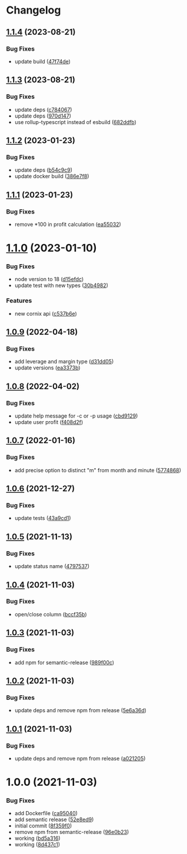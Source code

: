 # Changelog

## [1.1.4](https://github.com/d0whc3r/cornix-audit-trades/compare/v1.1.3...v1.1.4) (2023-08-21)


### Bug Fixes

* update build ([47f74de](https://github.com/d0whc3r/cornix-audit-trades/commit/47f74ded5fb75de4a8299f0edbc215d8450b7403))

## [1.1.3](https://github.com/d0whc3r/cornix-audit-trades/compare/v1.1.2...v1.1.3) (2023-08-21)


### Bug Fixes

* update deps ([c784067](https://github.com/d0whc3r/cornix-audit-trades/commit/c784067663b619e7d92ae6a1a8c14ed6baaf7fe3))
* update deps ([970d147](https://github.com/d0whc3r/cornix-audit-trades/commit/970d147f9ecae3c9e522d50e75017eb5a4da99d0))
* use rollup-typescript instead of esbuild ([682ddfb](https://github.com/d0whc3r/cornix-audit-trades/commit/682ddfbd7bd9942703d989dfb49bf09be65a34f4))

## [1.1.2](https://github.com/d0whc3r/cornix-audit-trades/compare/v1.1.1...v1.1.2) (2023-01-23)


### Bug Fixes

* update deps ([b54c9c9](https://github.com/d0whc3r/cornix-audit-trades/commit/b54c9c9b62fd8395d093d3969ee642ef161c983f))
* update docker build ([386e7f8](https://github.com/d0whc3r/cornix-audit-trades/commit/386e7f863a1718a7216ad76e4e3cdc411b8448e1))

## [1.1.1](https://github.com/d0whc3r/cornix-audit-trades/compare/v1.1.0...v1.1.1) (2023-01-23)


### Bug Fixes

* remove *100 in profit calculation ([ea55032](https://github.com/d0whc3r/cornix-audit-trades/commit/ea550321cfccab319e172abeacea508aa1d993f1))

# [1.1.0](https://github.com/d0whc3r/cornix-audit-trades/compare/v1.0.9...v1.1.0) (2023-01-10)


### Bug Fixes

* node version to 18 ([d15efdc](https://github.com/d0whc3r/cornix-audit-trades/commit/d15efdc16059220cd923596c23007125d31628ce))
* update test with new types ([30b4982](https://github.com/d0whc3r/cornix-audit-trades/commit/30b498233e48a23afa8983adebcaa29ac1c4b50b))


### Features

* new cornix api ([c537b6e](https://github.com/d0whc3r/cornix-audit-trades/commit/c537b6e462fa24e58b72375afc3b054f9778063c))

## [1.0.9](https://github.com/d0whc3r/cornix-audit-trades/compare/v1.0.8...v1.0.9) (2022-04-18)


### Bug Fixes

* add leverage and margin type ([d31dd05](https://github.com/d0whc3r/cornix-audit-trades/commit/d31dd05fa1227c85022b2042f78b2cbf925dceb4))
* update versions ([ea3373b](https://github.com/d0whc3r/cornix-audit-trades/commit/ea3373b0279ac2ea2a57153f10e6f2ae9ac84088))

## [1.0.8](https://github.com/d0whc3r/cornix-audit-trades/compare/v1.0.7...v1.0.8) (2022-04-02)


### Bug Fixes

* update help message for -c or -p usage ([cbd9129](https://github.com/d0whc3r/cornix-audit-trades/commit/cbd912984e5ac2bc455bb7c8512b37d36277dbae))
* update user profit ([f408d2f](https://github.com/d0whc3r/cornix-audit-trades/commit/f408d2ffe7870fb1a89121b13702d95078b27b2c))

## [1.0.7](https://github.com/d0whc3r/cornix-audit-trades/compare/v1.0.6...v1.0.7) (2022-01-16)


### Bug Fixes

* add precise option to distinct "m" from month and minute ([5774868](https://github.com/d0whc3r/cornix-audit-trades/commit/57748683c7120aef6d5434f0ba93e171c8872702))

## [1.0.6](https://github.com/d0whc3r/cornix-audit-trades/compare/v1.0.5...v1.0.6) (2021-12-27)


### Bug Fixes

* update tests ([43a9cd1](https://github.com/d0whc3r/cornix-audit-trades/commit/43a9cd1382628509ebc880c8f62deacb3851443e))

## [1.0.5](https://github.com/d0whc3r/cornix-audit-trades/compare/v1.0.4...v1.0.5) (2021-11-13)


### Bug Fixes

* update status name ([4797537](https://github.com/d0whc3r/cornix-audit-trades/commit/4797537be1825824bbd4358fc5a4c719d4eb7265))

## [1.0.4](https://github.com/d0whc3r/cornix-audit-trades/compare/v1.0.3...v1.0.4) (2021-11-03)


### Bug Fixes

* open/close column ([bccf35b](https://github.com/d0whc3r/cornix-audit-trades/commit/bccf35bfdf698dff4cced8b8e8ae11ccb649ada9))

## [1.0.3](https://github.com/d0whc3r/cornix-audit-trades/compare/v1.0.2...v1.0.3) (2021-11-03)


### Bug Fixes

* add npm for semantic-release ([989f00c](https://github.com/d0whc3r/cornix-audit-trades/commit/989f00cbe817cb1a23b27184f5205130908ec1af))

## [1.0.2](https://github.com/d0whc3r/cornix-audit-trades/compare/v1.0.1...v1.0.2) (2021-11-03)


### Bug Fixes

* update deps and remove npm from release ([5e6a36d](https://github.com/d0whc3r/cornix-audit-trades/commit/5e6a36d49137f23ed6bbfa4c2ef2710493477fdf))

## [1.0.1](https://github.com/d0whc3r/audit-trades/compare/v1.0.0...v1.0.1) (2021-11-03)


### Bug Fixes

* update deps and remove npm from release ([a021205](https://github.com/d0whc3r/audit-trades/commit/a021205ce0369875ea1279a46c126e4957e9c3f5))

# 1.0.0 (2021-11-03)


### Bug Fixes

* add Dockerfile ([ca95040](https://github.com/d0whc3r/audit-trades/commit/ca950408eca5392000fd0082eb10f1266f94f0eb))
* add semantic release ([52e8ed9](https://github.com/d0whc3r/audit-trades/commit/52e8ed92de0c25aa4652ebe7169b7cef19d6f001))
* initial commit ([8f359f0](https://github.com/d0whc3r/audit-trades/commit/8f359f0092095356c5663f48fbfb1f9c32c143ec))
* remove npm from semantic-release ([96e0b23](https://github.com/d0whc3r/audit-trades/commit/96e0b230747859edbf59eb4f63afee535443eb07))
* working ([bd5a316](https://github.com/d0whc3r/audit-trades/commit/bd5a3164b27f7a031978d2dd152b01ee845f096e))
* working ([8d437c1](https://github.com/d0whc3r/audit-trades/commit/8d437c10d81dca3d61c9fb6e8cb237a1b441ef37))
